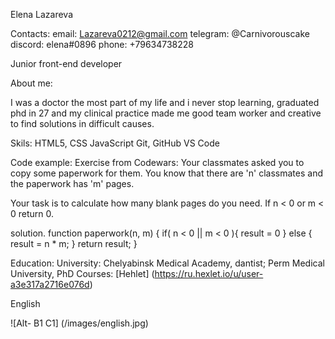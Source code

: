 Elena Lazareva

Contacts:
email: Lazareva0212@gmail.com
telegram: @Carnivorouscake
discord: elena#0896
phone: +79634738228

Junior front-end developer

About me: 

I was a doctor the most part of my life and i never stop learning, graduated phd in 27 and my clinical practice made me good team worker and creative to find solutions in difficult causes.  

Skils:
HTML5, CSS
JavaScript
Git, GitHub
VS Code

Code example: 
Exercise from Codewars:
Your classmates asked you to copy some paperwork for them. You know that there are 'n' classmates and the paperwork has 'm' pages.

Your task is to calculate how many blank pages do you need. If n < 0 or m < 0 return 0.

solution.
function paperwork(n, m) {
  if( n < 0 || m < 0 ){
    result = 0
  } else {
    result = n * m;
  }
  return result;
}

Education:
University: Chelyabinsk Medical Academy, dantist; Perm Medical University, PhD
Courses:
[Hehlet] (https://ru.hexlet.io/u/user-a3e317a2716e076d)

English

![Alt- B1 C1] (/images/english.jpg)